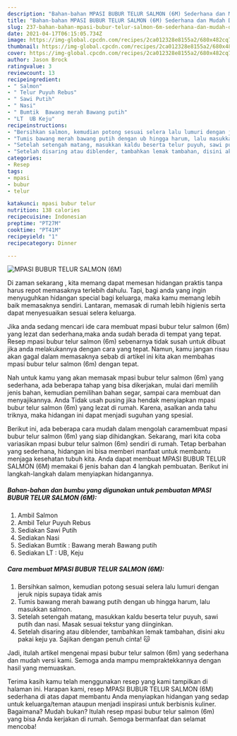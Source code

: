 ```yaml
---
description: "Bahan-bahan MPASI BUBUR TELUR SALMON (6M) Sederhana dan Mudah Dibuat"
title: "Bahan-bahan MPASI BUBUR TELUR SALMON (6M) Sederhana dan Mudah Dibuat"
slug: 237-bahan-bahan-mpasi-bubur-telur-salmon-6m-sederhana-dan-mudah-dibuat
date: 2021-04-17T06:15:05.734Z
image: https://img-global.cpcdn.com/recipes/2ca012328e8155a2/680x482cq70/mpasi-bubur-telur-salmon-6m-foto-resep-utama.jpg
thumbnail: https://img-global.cpcdn.com/recipes/2ca012328e8155a2/680x482cq70/mpasi-bubur-telur-salmon-6m-foto-resep-utama.jpg
cover: https://img-global.cpcdn.com/recipes/2ca012328e8155a2/680x482cq70/mpasi-bubur-telur-salmon-6m-foto-resep-utama.jpg
author: Jason Brock
ratingvalue: 3
reviewcount: 13
recipeingredient:
- " Salmon"
- " Telur Puyuh Rebus"
- " Sawi Putih"
- " Nasi"
- " Bumtik  Bawang merah Bawang putih"
- "LT  UB Keju"
recipeinstructions:
- "Bersihkan salmon, kemudian potong sesuai selera lalu lumuri dengan jeruk nipis supaya tidak amis"
- "Tumis bawang merah bawang putih dengan ub hingga harum, lalu masukkan salmon."
- "Setelah setengah matang, masukkan kaldu beserta telur puyuh, sawi putih dan nasi. Masak sesuai tekstur yang diinginkan."
- "Setelah disaring atau diblender, tambahkan lemak tambahan, disini aku pakai keju ya. Sajikan dengan penuh cinta! 😽"
categories:
- Resep
tags:
- mpasi
- bubur
- telur

katakunci: mpasi bubur telur 
nutrition: 138 calories
recipecuisine: Indonesian
preptime: "PT27M"
cooktime: "PT41M"
recipeyield: "1"
recipecategory: Dinner

---
```



![MPASI BUBUR TELUR SALMON (6M)](https://img-global.cpcdn.com/recipes/2ca012328e8155a2/680x482cq70/mpasi-bubur-telur-salmon-6m-foto-resep-utama.jpg)

Di zaman  sekarang , kita memang dapat memesan hidangan praktis tanpa harus repot memasaknya terlebih dahulu. Tapi, bagi anda yang ingin menyuguhkan hidangan special bagi keluarga, maka kamu memang lebih baik memasaknya sendiri. Lantaran, memasak di rumah lebih higienis serta dapat menyesuaikan sesuai selera keluarga.

Jika anda sedang mencari ide cara membuat mpasi bubur telur salmon (6m) yang lezat dan sederhana,maka anda sudah berada di tempat yang tepat. Resep mpasi bubur telur salmon (6m)  sebenarnya tidak susah untuk dibuat jika anda melakukannya dengan cara yang tepat. Namun, kamu jangan risau akan gagal dalam memasaknya 
sebab di artikel ini kita akan membahas mpasi bubur telur salmon (6m) dengan tepat.  



Nah untuk kamu yang akan memasak mpasi bubur telur salmon (6m) yang sederhana, ada beberapa tahap yang bisa dikerjakan, mulai dari memilih jenis bahan, kemudian pemilihan bahan segar, sampai cara membuat dan menyajikannya. Anda Tidak usah pusing jika hendak menyiapkan mpasi bubur telur salmon (6m) yang lezat di rumah. Karena, asalkan anda  tahu triknya, maka hidangan ini dapat menjadi suguhan yang spesial.

Berikut ini, ada beberapa cara mudah dalam mengolah caramembuat mpasi bubur telur salmon (6m) yang siap dihidangkan. Sekarang, mari kita coba variasikan mpasi bubur telur salmon (6m) sendiri di rumah. Tetap berbahan yang sederhana, hidangan ini bisa memberi manfaat untuk membantu menjaga kesehatan tubuh kita. Anda dapat membuat MPASI BUBUR TELUR SALMON (6M) memakai 6 jenis bahan dan 4 langkah pembuatan. Berikut ini langkah-langkah dalam menyiapkan hidangannya.

<!--inarticleads1-->

##### Bahan-bahan dan bumbu yang digunakan untuk pembuatan MPASI BUBUR TELUR SALMON (6M):

1. Ambil  Salmon
1. Ambil  Telur Puyuh Rebus
1. Sediakan  Sawi Putih
1. Sediakan  Nasi
1. Sediakan  Bumtik : Bawang merah Bawang putih
1. Sediakan LT : UB, Keju




<!--inarticleads2-->

##### Cara membuat MPASI BUBUR TELUR SALMON (6M):

1. Bersihkan salmon, kemudian potong sesuai selera lalu lumuri dengan jeruk nipis supaya tidak amis
1. Tumis bawang merah bawang putih dengan ub hingga harum, lalu masukkan salmon.
1. Setelah setengah matang, masukkan kaldu beserta telur puyuh, sawi putih dan nasi. Masak sesuai tekstur yang diinginkan.
1. Setelah disaring atau diblender, tambahkan lemak tambahan, disini aku pakai keju ya. Sajikan dengan penuh cinta! 😽




Jadi, itulah artikel mengenai  mpasi bubur telur salmon (6m)  yang sederhana dan mudah versi kami. Semoga anda mampu mempraktekkannya dengan hasil yang memuaskan. 

Terima kasih kamu telah menggunakan resep yang kami tampilkan di halaman ini. Harapan kami, resep  MPASI BUBUR TELUR SALMON (6M) sederhana di atas dapat membantu Anda menyiapkan hidangan yang sedap untuk keluarga/teman ataupun menjadi inspirasi untuk berbisnis kuliner. Bagaimana? Mudah bukan? Itulah resep mpasi bubur telur salmon (6m) yang bisa Anda kerjakan di rumah. Semoga bermanfaat dan selamat mencoba!

